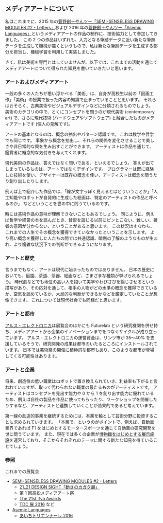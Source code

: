 ## メディアアートについて

私はこれまでに、2015 年の[菅野創＋やんツー「SEMI-SENSELESS DRAWING MODULES #2 - Letters」](https://vimeo.com/138557097)および 2016 年の[菅野創＋やんツー「Asemic Languages」](https://vimeo.com/181188289)というメディアアートの作品の制作に、技術協力として参加してきました。
この 2 つの作品はいずれも、入力となる筆跡データに近い新たな筆跡データを生成して機械が描くというもので、私は新たな筆跡データを生成する部分を担当し、機械学習を利用して実装しました。

さて、私は美術を専門とはしていませんが、以下では、これまでの活動を通じてメディアアートについて得られた知見を書いていきたいと思います。

### アートおよびメディアアート
一般の多くの人たちが思い浮かべる「美術」は、自身が高校生以前の「図画工作」「美術」の授業で扱った内容の知識で止まっていることと思います。
それらはおそらく、古典美術やビジュアルデザインなどに分類されるものでしょう。
美術のカテゴリの中で、とくにコンセプトを問うのが現代美術 (contemporary art) で、さらに現代技術 (ハードウェアやソフトウェア) と融合したものがメディアアートです (個人の見解です)。

アートの基本となるのは、概念の抽出やパターン認識です。
これは数学や哲学でも同じです。
事象から概念を抽出し、それらの関係を変化させることで美しさや非日常的な興を生み出すことができます。
アーティストは作品を通じて、鑑賞者に概念的な気付きを与えてくれます。

現代美術の作品は、答えではなく問いである、といえるでしょう。
答えが出てしまっているものは、アートではなくデザインです。
プログラマーは既に経験した技術を使い、デザイナーは既存の概念を使い、アーティストは概念を問うたり創り出したりします。

例えば上で紹介した作品では、「線が文字っぽく見えるとはどういうことか」「人工知能やロボットが自発的に生成した絵画は、特定のアーティストの作品と呼べるのか」 などということを世の中に問うているのです。

時には芸術作品の意味が理解できないこともあるでしょう。
同じように、例えば哲学や経営の本を読んだとき、賛否を論じる以前にピンとこない、難しい、著者の意図が分からない、ということがあると思います。
この状況はすなわち、これまでの人生でその概念を獲得できていなかったということを示します。
より高い概念を獲得した人たちの間では共通認識、暗黙の了解のようなものが生まれ、より複雑な状況下での判断ができるようになります。

### アートと歴史
言うまでもなく、アートは現代に始まったものではありません。
日本の歴史においても、庭園、茶道、茶器、絵画など、さまざまな種類が挙げられるでしょう。
時代劇などでも地位の高い人を招いて美学やわびさびを論じさせるという描写があり、その応対を通して、相手の人物がどの水準の概念を獲得できているか、空気を読めているか、大局的な判断ができるかなどを鑑定していたことが想像できます。
これについては現代社会でも同様だと思います。

### アートと都市
[アルス・エレクトロニカ](http://www.aec.at/about/jp/)は展覧会のほかにも Futurelab という研究機関を併せ持ち、メディアアートから企業のイノベーションまでをつなぐサイクルが成り立っています。
アルス・エレクトロニカの運営資金は、リンツ市が 35～40% を支援しているそうで、研究開発の成果は都市のいたるところにインストールされています。
日本では芸術祭の開催に積極的な都市もあり、このような都市が登場してくる可能性はあります。

### アートと企業
将来、創造性の低い職業はロボットで置き換えられていき、利益率も下がると言われていますが、取って代わられない職業の最たるものがアーティストです。
アーティストはコンセプトを見出す能力や 0 から 1 を創り出す能力に優れているため、例えば自社の製品を作品に使ってもらったり、ワークショップを開催したりするなど、アーティストと連携していくことが効果的であると考えています。

第一線の創造的事業を継続するためには、本業を軸として芸術分野に投資することも求められていきます。
「本業で」というのがポイントで、例えば、自動車業界であれば F1 をはじめとするモータースポーツを通じて自動車の研究開発を世に問うています。
また、現在では多くの企業が[博物館をはじめとする展示施設](https://t.co/AsKUX8m4mt)を運営しており、そこからそれぞれのテーマに関する新たな知見を得ていることでしょう。

### 参照
これまでの展覧会
- [SEMI-SENSELESS DRAWING MODULES #2 - Letters](https://vimeo.com/138557097)
  - [21_21 DESIGN SIGHT「動きのカガク展」](http://www.2121designsight.jp/program/motion_science/)
  - 第 1 回高松メディアアート祭
  - [The 21st ifva Awards](http://www.ifva.com/?p=11590&lang=en)
  - [TDC 展 2016](http://tdctokyo.org/jpn/?award=2016_rgb) など
- [Asemic Languages](https://vimeo.com/181188289)
  - [あいちトリエンナーレ 2016](http://aichitriennale.jp/artist/kannosoyang.html)
